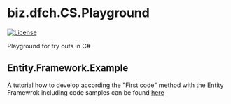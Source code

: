 # biz.dfch.CS.Playground
[![License](https://img.shields.io/badge/license-Apache%20License%202.0-blue.svg)](https://github.com/rufer7/CSharp-playground/blob/master/LICENSE)

Playground for try outs in C#

## Entity.Framework.Example

A tutorial how to develop according the "First code" method with the Entity Framewrok including code samples can be found [here](https://msdn.microsoft.com/de-ch/data/jj193542.aspx)
